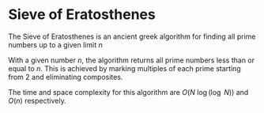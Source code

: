 # Sieve of Eratosthenes

The Sieve of Eratosthenes is an ancient greek algorithm for finding all prime numbers up to a given limit $n$

With a given number $n$, the algorithm returns all prime numbers less than or equal to $n$. This is achieved by marking multiples of each prime starting from 2 and eliminating composites.

The time and space complexity for this algorithm are $O(N\ \log(\log\ N))$ and $O(n)$ respectively.
